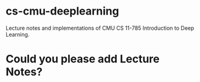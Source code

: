 # cs-cmu-deeplearning
Lecture notes and implementations of CMU CS 11-785 Introduction to Deep Learning.


# Could you please add Lecture Notes?
